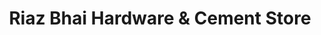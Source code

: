 ---
title: "Riaz Bhai Hardware & Cement Store"
url: /karachi/riaz-bhai-hardware-and-cement-store/
shop: wholesale
---